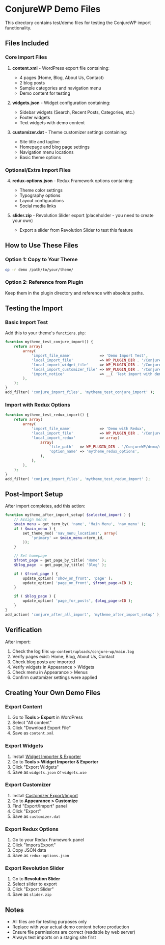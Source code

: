 # ConjureWP Demo Files

This directory contains test/demo files for testing the ConjureWP import functionality.

## Files Included

### Core Import Files

1. **content.xml** - WordPress export file containing:

    - 4 pages (Home, Blog, About Us, Contact)
    - 2 blog posts
    - Sample categories and navigation menu
    - Demo content for testing

2. **widgets.json** - Widget configuration containing:

    - Sidebar widgets (Search, Recent Posts, Categories, etc.)
    - Footer widgets
    - Text widgets with demo content

3. **customizer.dat** - Theme customizer settings containing:
    - Site title and tagline
    - Homepage and blog page settings
    - Navigation menu locations
    - Basic theme options

### Optional/Extra Import Files

4. **redux-options.json** - Redux Framework options containing:

    - Theme color settings
    - Typography options
    - Layout configurations
    - Social media links

5. **slider.zip** - Revolution Slider export (placeholder - you need to create your own)
    - Export a slider from Revolution Slider to test this feature

## How to Use These Files

### Option 1: Copy to Your Theme

```bash
cp -r demo /path/to/your/theme/
```

### Option 2: Reference from Plugin

Keep them in the plugin directory and reference with absolute paths.

## Testing the Import

### Basic Import Test

Add this to your theme's `functions.php`:

```php
function mytheme_test_conjure_import() {
    return array(
        array(
            'import_file_name'             => 'Demo Import Test',
            'local_import_file'            => WP_PLUGIN_DIR . '/ConjureWP/demo/content.xml',
            'local_import_widget_file'     => WP_PLUGIN_DIR . '/ConjureWP/demo/widgets.json',
            'local_import_customizer_file' => WP_PLUGIN_DIR . '/ConjureWP/demo/customizer.dat',
            'import_notice'                => __( 'Test import with demo files', 'textdomain' ),
        ),
    );
}
add_filter( 'conjure_import_files', 'mytheme_test_conjure_import' );
```

### Import with Redux Options

```php
function mytheme_test_redux_import() {
    return array(
        array(
            'import_file_name'             => 'Demo with Redux',
            'local_import_file'            => WP_PLUGIN_DIR . '/ConjureWP/demo/content.xml',
            'local_import_redux'           => array(
                array(
                    'file_path'   => WP_PLUGIN_DIR . '/ConjureWP/demo/redux-options.json',
                    'option_name' => 'mytheme_redux_options',
                ),
            ),
        ),
    );
}
add_filter( 'conjure_import_files', 'mytheme_test_redux_import' );
```

## Post-Import Setup

After import completes, add this action:

```php
function mytheme_after_import_setup( $selected_import ) {
    // Assign menus
    $main_menu = get_term_by( 'name', 'Main Menu', 'nav_menu' );
    if ( $main_menu ) {
        set_theme_mod( 'nav_menu_locations', array(
            'primary' => $main_menu->term_id,
        ));
    }

    // Set homepage
    $front_page = get_page_by_title( 'Home' );
    $blog_page  = get_page_by_title( 'Blog' );

    if ( $front_page ) {
        update_option( 'show_on_front', 'page' );
        update_option( 'page_on_front', $front_page->ID );
    }

    if ( $blog_page ) {
        update_option( 'page_for_posts', $blog_page->ID );
    }
}
add_action( 'conjure_after_all_import', 'mytheme_after_import_setup' );
```

## Verification

After import:

1. Check the log file: `wp-content/uploads/conjure-wp/main.log`
2. Verify pages exist: Home, Blog, About Us, Contact
3. Check blog posts are imported
4. Verify widgets in Appearance > Widgets
5. Check menu in Appearance > Menus
6. Confirm customizer settings were applied

## Creating Your Own Demo Files

### Export Content

1. Go to **Tools > Export** in WordPress
2. Select "All content"
3. Click "Download Export File"
4. Save as `content.xml`

### Export Widgets

1. Install [Widget Importer & Exporter](https://wordpress.org/plugins/widget-importer-exporter/)
2. Go to **Tools > Widget Importer & Exporter**
3. Click "Export Widgets"
4. Save as `widgets.json` or `widgets.wie`

### Export Customizer

1. Install [Customizer Export/Import](https://wordpress.org/plugins/customizer-export-import/)
2. Go to **Appearance > Customize**
3. Find "Export/Import" panel
4. Click "Export"
5. Save as `customizer.dat`

### Export Redux Options

1. Go to your Redux Framework panel
2. Click "Import/Export"
3. Copy JSON data
4. Save as `redux-options.json`

### Export Revolution Slider

1. Go to **Revolution Slider**
2. Select slider to export
3. Click "Export Slider"
4. Save as `slider.zip`

## Notes

-   All files are for testing purposes only
-   Replace with your actual demo content before production
-   Ensure file permissions are correct (readable by web server)
-   Always test imports on a staging site first
